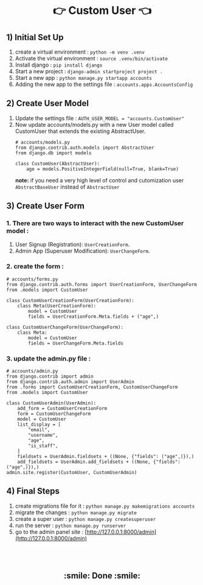 <h1 align='center'>👉 Custom User 👈</h1>

## 1) Initial Set Up

1. create a virtual environment : `python -m venv .venv`
2. Activate the virtual environment : `source .venv/bin/activate`
3. Install django : `pip install django`
4. Start a new project : `django-admin startproject project .`
5. Start a new app : `python manage.py startapp accounts`
6. Adding the new app to the settings file : `accounts.apps.AccountsConfig`


## 2) Create User Model

1. Update the settings file  : `AUTH_USER_MODEL = "accounts.CustomUser"`
2. Now update accounts/models.py with a new User model called CustomUser that extends the existing AbstractUser.
    ```
    # accounts/models.py
    from django.contrib.auth.models import AbstractUser
    from django.db import models

    class CustomUser(AbstractUser):
        age = models.PositiveIntegerField(null=True, blank=True)
    ```
    **note:** if you need a very high level of control and cutomization user `AbstractBaseUser` instead of `AbstractUser`

## 3) Create User Form
### 1. There are two ways to interact with the new CustomUser model :

1. User Signup (Registration): `UserCreationForm`.
2. Admin App (Superuser Modification): `UserChangeForm`.

### 2. create the form :
    # accounts/forms.py
    from django.contrib.auth.forms import UserCreationForm, UserChangeForm
    from .models import CustomUser

    class CustomUserCreationForm(UserCreationForm):
        class Meta(UserCreationForm):
            model = CustomUser
            fields = UserCreationForm.Meta.fields + ("age",)
            
    class CustomUserChangeForm(UserChangeForm):
        class Meta:
            model = CustomUser
            fields = UserChangeForm.Meta.fields

### 3. update the admin.py file :

    # accounts/admin.py
    from django.contrib import admin
    from django.contrib.auth.admin import UserAdmin
    from .forms import CustomUserCreationForm, CustomUserChangeForm
    from .models import CustomUser

    class CustomUserAdmin(UserAdmin):
        add_form = CustomUserCreationForm
        form = CustomUserChangeForm
        model = CustomUser
        list_display = [
            "email",
            "username",
            "age",
            "is_staff",
        ]
        fieldsets = UserAdmin.fieldsets + ((None, {"fields": ("age",)}),)
        add_fieldsets = UserAdmin.add_fieldsets + ((None, {"fields": ("age",)}),)
    admin.site.register(CustomUser, CustomUserAdmin)

## 4) Final Steps
1. create migrations file for it : `python manage.py makemigrations accounts`
2. migrate the changes : `python manage.py migrate`
3. create a super user : `python manage.py createsuperuser`
4. run the server : `python manage.py runserver`
5. go to the admin panel site : [http://127.0.0.1:8000/admin](http://127.0.0.1:8000/admin)

<br>
<br>

<h2 align="center"> :smile: Done :smile: </h2>
